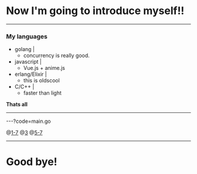 # Now I'm going to introduce myself!!

---

### My languages

- golang |
  - concurrency is really good.
- javascript |
  - Vue.js + anime.js
- erlang/Elixir |
  - this is oldscool
- C/C++ |
  - faster than light

**Thats all**

---

---?code=main.go

@[1-7](こんな感じのコードがあったら)
@[3](ここがインポートで)
@[5-7](ここがmain関数の中です。)


---

# Good bye!
